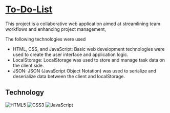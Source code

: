 # <a href="https://ivanraichev.github.io/To-Do-List">To-Do-List</a>
This project is a collaborative web application aimed at streamlining team workflows and enhancing project management,

The following technologies were used 
- HTML, CSS, and JavaScript: Basic web development technologies were used to create the user interface and application logic.
- LocalStorage: LocalStorage was used to store and manage task data on the client side.
- JSON: JSON (JavaScript Object Notation) was used to serialize and deserialize data between the client and localStorage.

## Technology
![HTML5](https://img.shields.io/badge/-HTML5-e34f26?logo=html5&logoColor=white)
![CSS3](https://img.shields.io/badge/-CSS3-1572b6?logo=css3&logoColor=white)
![JavaScript](https://img.shields.io/badge/-JavaScript-f7df1e?logo=javaScript&logoColor=black)
